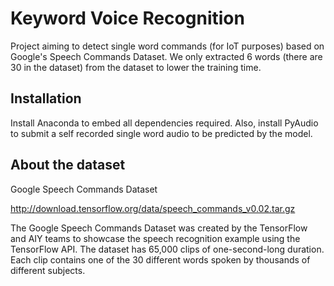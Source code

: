 # Keyword Voice Recognition

Project aiming to detect single word commands (for IoT purposes) based on Google's Speech Commands Dataset.
We only extracted 6 words (there are 30 in the dataset) from the dataset to lower the training time.

## Installation

Install Anaconda to embed all dependencies required.
Also, install PyAudio to submit a self recorded single word audio to be predicted by the model.

## About the dataset

Google Speech Commands Dataset

http://download.tensorflow.org/data/speech_commands_v0.02.tar.gz

The Google Speech Commands Dataset was created by the TensorFlow and AIY teams to showcase the speech recognition example using the TensorFlow API. The dataset has 65,000 clips of one-second-long duration. Each clip contains one of the 30 different words spoken by thousands of different subjects.

